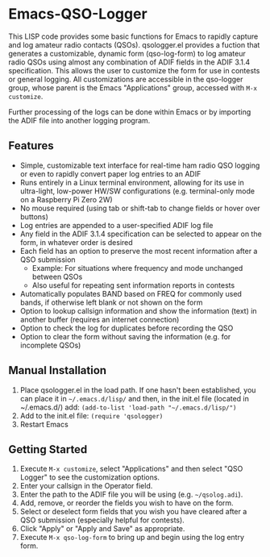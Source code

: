 # Emacs-QSO-Logger
This LISP code provides some basic functions for Emacs to rapidly capture and log amateur radio contacts (QSOs).
qsologger.el provides a fuction that generates a customizable, dynamic form (qso-log-form) to log amateur radio QSOs using almost any combination of ADIF fields in the ADIF 3.1.4 specification. This allows 
the user to customize the form for use in contests or general logging. All customizations are accessible in the 
qso-logger group, whose parent is the Emacs "Applications" group, accessed with `M-x customize`.

Further processing of the logs can be done within Emacs or by importing the ADIF file into another logging program.  

## Features
- Simple, customizable text interface for real-time ham radio QSO logging or even to rapidly convert paper log entries to an ADIF
- Runs entirely in a Linux terminal environment, allowing for its use in ultra-light, low-power HW/SW configurations (e.g. terminal-only mode on a Raspberry Pi Zero 2W)
- No mouse required (using tab or shift-tab to change fields or hover over buttons)
- Log entries are appended to a user-specified ADIF log file
- Any field in the ADIF 3.1.4 specification can be selected to appear on the form, in whatever order is desired
- Each field has an option to preserve the most recent information after a QSO submission
   - Example: For situations where frequency and mode unchanged between QSOs
   - Also useful for repeating sent information reports in contests
- Automatically populates BAND based on FREQ for commonly used bands, if otherwise left blank or not shown on the form
- Option to lookup callsign information and show the information (text) in another buffer (requires an internet connection)
- Option to check the log for duplicates before recording the QSO
- Option to clear the form without saving the information (e.g. for incomplete QSOs)

## Manual Installation
1) Place qsologger.el in the load path. If one hasn't been established, you can place it in `~/.emacs.d/lisp/` and
   then, in the init.el file (located in ~/.emacs.d/) add: `(add-to-list 'load-path "~/.emacs.d/lisp/")`
2) Add to the init.el file: `(require 'qsologger)`
3) Restart Emacs

## Getting Started
1) Execute `M-x customize`, select "Applications" and then select "QSO Logger" to see the customization options.
2) Enter your callsign in the Operator field.
3) Enter the path to the ADIF file you will be using (e.g. `~/qsolog.adi`).
4) Add, remove, or reorder the fields you wish to have on the form.
5) Select or deselect form fields that you wish you have cleared after a QSO submission (especially helpful for contests).
6) Click "Apply" or "Apply and Save" as appropriate.
7) Execute `M-x qso-log-form` to bring up and begin using the log entry form.
